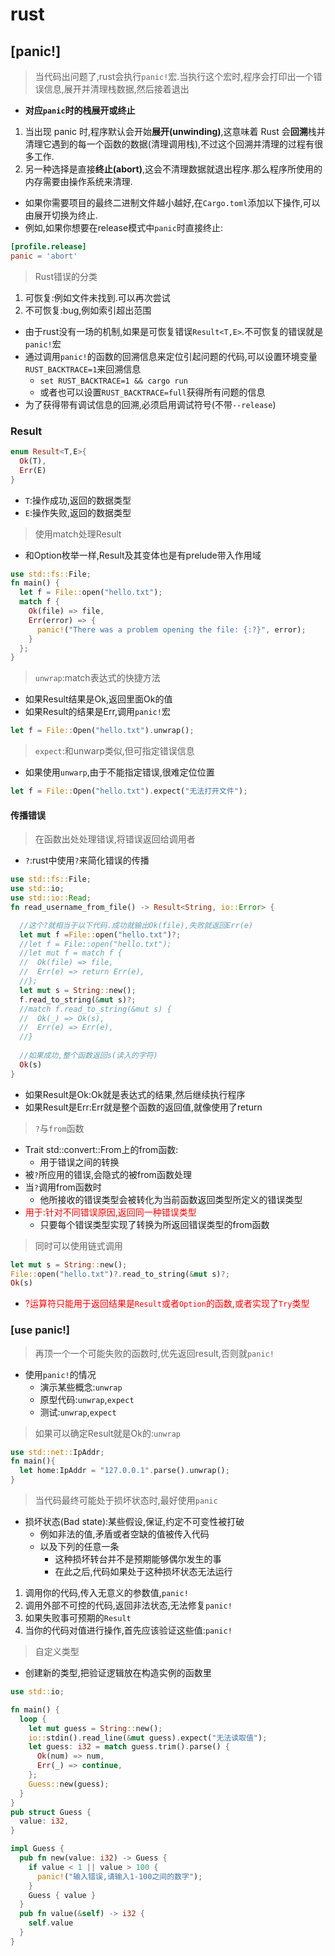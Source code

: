 # rust

## [panic!]

> 当代码出问题了,rust会执行`panic!`宏.当执行这个宏时,程序会打印出一个错误信息,展开并清理栈数据,然后接着退出

* **对应`panic`时的栈展开或终止**

1. 当出现 panic 时,程序默认会开始**展开(unwinding)**,这意味着 Rust 会**回溯**栈并清理它遇到的每一个函数的数据(清理调用栈),不过这个回溯并清理的过程有很多工作.
2. 另一种选择是直接**终止(abort)**,这会不清理数据就退出程序.那么程序所使用的内存需要由操作系统来清理.

* 如果你需要项目的最终二进制文件越小越好,在`Cargo.toml`添加以下操作,可以由展开切换为终止.
* 例如,如果你想要在release模式中`panic`时直接终止:

```toml
[profile.release]
panic = 'abort'
```

> Rust错误的分类

1. 可恢复:例如文件未找到.可以再次尝试
2. 不可恢复:bug,例如索引超出范围

* 由于rust没有一场的机制,如果是可恢复错误`Result<T,E>`.不可恢复的错误就是`panic!`宏
* 通过调用`panic!`的函数的回溯信息来定位引起问题的代码,可以设置环境变量`RUST_BACKTRACE=1`来回溯信息
  * `set RUST_BACKTRACE=1 && cargo run`
  * 或者也可以设置`RUST_BACKTRACE=full`获得所有问题的信息
* 为了获得带有调试信息的回溯,必须启用调试符号(不带`--release`)

### Result

```rs
enum Result<T,E>{
  Ok(T),
  Err(E)
}
```

* `T`:操作成功,返回的数据类型
* `E`:操作失败,返回的数据类型

>使用match处理Result

* 和Option枚举一样,Result及其变体也是有prelude带入作用域

```rs
use std::fs::File;
fn main() {
  let f = File::open("hello.txt");
  match f {
    Ok(file) => file,
    Err(error) => {
      panic!("There was a problem opening the file: {:?}", error);
    }
  };
}
```

>`unwrap`:match表达式的快捷方法

* 如果Result结果是Ok,返回里面Ok的值
* 如果Result的结果是Err,调用`panic!`宏

```rs
let f = File::Open("hello.txt").unwrap();
```

>`expect`:和unwarp类似,但可指定错误信息

* 如果使用`unwarp`,由于不能指定错误,很难定位位置

```rs
let f = File::Open("hello.txt").expect("无法打开文件");
```

#### 传播错误

> 在函数出处处理错误,将错误返回给调用者

* `?`:rust中使用`?`来简化错误的传播

```rs
use std::fs::File;
use std::io;
use std::io::Read;
fn read_username_from_file() -> Result<String, io::Error> {

  //这个?就相当于以下代码.成功就输出Ok(file),失败就返回Err(e)
  let mut f =File::open("hello.txt")?;
  //let f = File::open("hello.txt");
  //let mut f = match f {
  //  Ok(file) => file,
  //  Err(e) => return Err(e),
  //};
  let mut s = String::new();
  f.read_to_string(&mut s)?;
  //match f.read_to_string(&mut s) {
  //  Ok(_) => Ok(s),
  //  Err(e) => Err(e),
  //}
  
  //如果成功,整个函数返回s(读入的字符)
  Ok(s)
}
```

* 如果Result是Ok:Ok就是表达式的结果,然后继续执行程序
* 如果Result是Err:Err就是整个函数的返回值,就像使用了return

>`?`与`from`函数

* Trait std::convert::From上的from函数:
  * 用于错误之间的转换
* 被`?`所应用的错误,会隐式的被from函数处理
* 当`?`调用from函数时
  * 他所接收的错误类型会被转化为当前函数返回类型所定义的错误类型
* <span style="color:red">用于:针对不同错误原因,返回同一种错误类型</span>
  * 只要每个错误类型实现了转换为所返回错误类型的from函数

>同时可以使用链式调用

```rs
let mut s = String::new();
File::open("hello.txt")?.read_to_string(&mut s)?;
Ok(s)
```

* <span style="color:red">?运算符只能用于返回结果是`Result`或者`Option`的函数,或者实现了`Try`类型</span>

### [use panic!]

>再顶一个一个可能失败的函数时,优先返回result,否则就`panic!`

* 使用`panic!`的情况
  * 演示某些概念:`unwrap`
  * 原型代码:`unwrap`,`expect`
  * 测试:`unwrap`,`expect`

>如果可以确定Result就是Ok的:`unwrap`

```rs
use std::net::IpAddr;
fn main(){
  let home:IpAddr = "127.0.0.1".parse().unwrap();
}
```

>当代码最终可能处于损坏状态时,最好使用`panic`

* 损坏状态(Bad state):某些假设,保证,约定不可变性被打破
  * 例如非法的值,矛盾或者空缺的值被传入代码
  * 以及下列的任意一条
    * 这种损坏转台并不是预期能够偶尔发生的事
    * 在此之后,代码如果处于这种损坏状态无法运行

1. 调用你的代码,传入无意义的参数值,`panic!`
2. 调用外部不可控的代码,返回非法状态,无法修复`panic!`
3. 如果失败事可预期的`Result`
4. 当你的代码对值进行操作,首先应该验证这些值:`panic!`

>自定义类型

* 创建新的类型,把验证逻辑放在构造实例的函数里

```rs
use std::io;

fn main() {
  loop {
    let mut guess = String::new();
    io::stdin().read_line(&mut guess).expect("无法读取值");
    let guess: i32 = match guess.trim().parse() {
      Ok(num) => num,
      Err(_) => continue,
    };
    Guess::new(guess);
  }
}
pub struct Guess {
  value: i32,
}

impl Guess {
  pub fn new(value: i32) -> Guess {
    if value < 1 || value > 100 {
      panic!("输入错误,请输入1-100之间的数字");
    }
    Guess { value }
  }
  pub fn value(&self) -> i32 {
    self.value
  }
}
```
